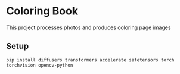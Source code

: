 # Coloring Book

This project processes photos and produces coloring page images

## Setup

```
pip install diffusers transformers accelerate safetensors torch torchvision opencv-python
```

